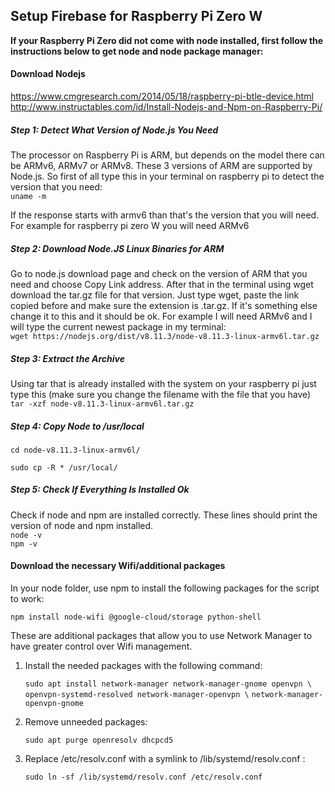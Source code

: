 ## Setup Firebase for Raspberry Pi Zero W

**If your Raspberry Pi Zero did not come with node installed, first follow the instructions below to get node and node package manager:**  

#### Download Nodejs

https://www.cmgresearch.com/2014/05/18/raspberry-pi-btle-device.html  
http://www.instructables.com/id/Install-Nodejs-and-Npm-on-Raspberry-Pi/  

##### Step 1: Detect What Version of Node.js You Need

The processor on Raspberry Pi is ARM, but depends on the model there can be ARMv6, ARMv7 or ARMv8. These 3 versions of ARM are supported by Node.js.
So first of all type this in your terminal on raspberry pi to detect the version that you need:  
`uname -m`

If the response starts with armv6 than that's the version that you will need. For example for raspberry pi zero W you will need ARMv6

##### Step 2: Download Node.JS Linux Binaries for ARM

Go to node.js download page and check on the version of ARM that you need and choose Copy Link address.
After that in the terminal using wget download the tar.gz file for that version. Just type wget, paste the link copied before and make sure the extension is .tar.gz. If it's something else change it to this and it should be ok. For example I will need ARMv6 and I will type the current newest package in my terminal:  
`wget https://nodejs.org/dist/v8.11.3/node-v8.11.3-linux-armv6l.tar.gz`  

##### Step 3: Extract the Archive

Using tar that is already installed with the system on your raspberry pi just type this (make sure you change the filename with the file that you have)  
`tar -xzf node-v8.11.3-linux-armv6l.tar.gz`

##### Step 4: Copy Node to /usr/local

`cd node-v8.11.3-linux-armv6l/`    

`sudo cp -R * /usr/local/`  

##### Step 5: Check If Everything Is Installed Ok

Check if node and npm are installed correctly. These lines should print the version of node and npm installed.  
`node -v`  
`npm -v`



#### Download the necessary Wifi/additional packages 

In your node folder, use npm to install the following packages for the script to work:

`npm install node-wifi @google-cloud/storage python-shell`

These are additional packages that allow you to use Network Manager to have greater control over Wifi management. 

1. Install the needed packages with the following command: 

   `sudo apt install network-manager network-manager-gnome openvpn \`
   `openvpn-systemd-resolved network-manager-openvpn \`
   `network-manager-openvpn-gnome`

2. Remove unneeded packages:

   `sudo apt purge openresolv dhcpcd5`

3. Replace /etc/resolv.conf with a symlink to /lib/systemd/resolv.conf :

   `sudo ln -sf /lib/systemd/resolv.conf /etc/resolv.conf`